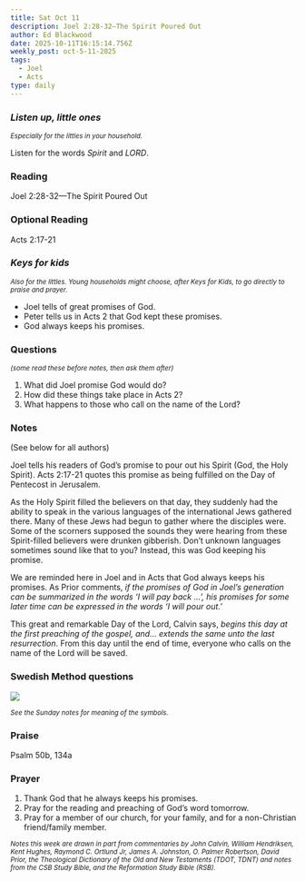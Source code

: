 ```yaml
---
title: Sat Oct 11
description: Joel 2:28-32—The Spirit Poured Out
author: Ed Blackwood
date: 2025-10-11T16:15:14.756Z
weekly_post: oct-5-11-2025
tags:
  - Joel
  - Acts
type: daily
---
```

### *Listen up, little ones*

<div><small><i>Especially for the littles in your household.</i></small></div>

Listen for the words *Spirit* and *LORD*.

### Reading

Joel 2:28-32—The Spirit Poured Out

### Optional Reading

Acts 2:17-21

### *Keys for kids*

<div><small><i>Also for the littles. Young households might choose, after Keys for Kids, to go directly to praise and prayer.</i></small></div>

* Joel tells of great promises of God.
* Peter tells us in Acts 2 that God kept these promises.
* God always keeps his promises.

### Questions

<div><small><i>(some read these before notes, then ask them after)</i></small></div>

1. What did Joel promise God would do?
2. How did these things take place in Acts 2?
3. What happens to those who call on the name of the Lord?

### Notes

(See below for all authors)	

Joel tells his readers of God’s promise to pour out his Spirit (God, the Holy Spirit). Acts 2:17-21 quotes this promise as being fulfilled on the Day of Pentecost in Jerusalem. 

As the Holy Spirit filled the believers on that day, they suddenly had the ability to speak in the various languages of the international Jews gathered there. Many of these Jews had begun to gather where the disciples were. Some of the scorners supposed the sounds they were hearing from these Spirit-filled believers were drunken gibberish. Don’t unknown languages sometimes sound like that to you? Instead, this was God keeping his promise.

We are reminded here in Joel and in Acts that God always keeps his promises. As Prior comments, *if the promises of God in Joel’s generation can be summarized in the words ‘I will pay back …’, his promises for some later time can be expressed in the words ‘I will pour out.’* 

This great and remarkable Day of the Lord, Calvin says, *begins this day at the first preaching of the gospel, and… extends the same unto the last resurrection*. From this day until the end of time, everyone who calls on the name of the Lord will be saved.

### Swedish Method questions

![](/static/img/family_worship_study_ed-swedish_questions.png)

<div><small><i>See the Sunday notes for meaning of the symbols.</i></small></div>

### Praise

Psalm 50b, 134a

### Prayer

1. Thank God that he always keeps his promises.
2. Pray for the reading and preaching of God’s word tomorrow.
3. Pray for a member of our church, for your family, and for a non-Christian friend/family member.

<div><small><i>Notes this week are drawn in part from commentaries by John Calvin, William Hendriksen, Kent Hughes, Raymond C. Ortlund Jr, James A. Johnston, O. Palmer Robertson, David Prior, the Theological Dictionary of the Old and New Testaments (TDOT, TDNT) and notes from the CSB Study Bible, and the Reformation Study Bible (RSB).</i></small></div>